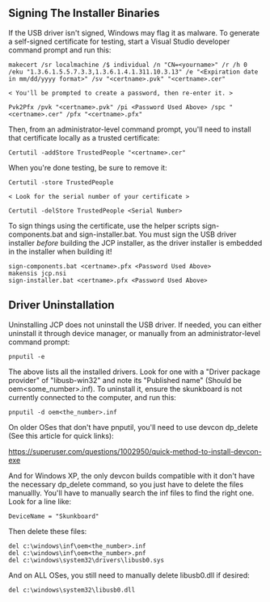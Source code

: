 Signing The Installer Binaries
------------------------------

If the USB driver isn't signed, Windows may flag it as malware. To generate a
self-signed certificate for testing, start a Visual Studio developer command
prompt and run this:

    makecert /sr localmachine /$ individual /n "CN=<yourname>" /r /h 0 /eku "1.3.6.1.5.5.7.3.3,1.3.6.1.4.1.311.10.3.13" /e "<Expiration date in mm/dd/yyyy format>" /sv "<certname>.pvk" "<certname>.cer"
    
    < You'll be prompted to create a password, then re-enter it. >
    
    Pvk2Pfx /pvk "<certname>.pvk" /pi <Password Used Above> /spc "<certname>.cer" /pfx "<certname>.pfx"

Then, from an administrator-level command prompt, you'll need to install that
certificate locally as a trusted certificate:

    Certutil -addStore TrustedPeople "<certname>.cer"

When you're done testing, be sure to remove it:

    Certutil -store TrustedPeople
    
    < Look for the serial number of your certificate >
    
    Certutil -delStore TrustedPeople <Serial Number>

To sign things using the certificate, use the helper scripts sign-components.bat
and sign-installer.bat. You must sign the USB driver installer *before*
building the JCP installer, as the driver installer is embedded in the
installer when building it!

    sign-components.bat <certname>.pfx <Password Used Above>
    makensis jcp.nsi
    sign-installer.bat <certname>.pfx <Password Used Above>

Driver Uninstallation
---------------------

Uninstalling JCP does not uninstall the USB driver. If needed, you can either
uninstall it through device manager, or manually from an administrator-level
command prompt:

    pnputil -e

The above lists all the installed drivers. Look for one with a "Driver package
provider" of "libusb-win32" and note its "Published name" (Should be
oem<some_number>.inf). To uninstall it, ensure the skunkboard is not currently
connected to the computer, and run this:

    pnputil -d oem<the_number>.inf

On older OSes that don't have pnputil, you'll need to use devcon dp_delete (See
this article for quick links):

  https://superuser.com/questions/1002950/quick-method-to-install-devcon-exe

And for Windows XP, the only devcon builds compatible with it don't have the
necessary dp_delete command, so you just have to delete the files manuallly.
You'll have to manually search the inf files to find the right one. Look for a
line like:

    DeviceName = "Skunkboard"

Then delete these files:

    del c:\windows\inf\oem<the_number>.inf
    del c:\windows\inf\oem<the_number>.pnf
    del c:\windows\system32\drivers\libusb0.sys

And on ALL OSes, you still need to manually delete libusb0.dll if desired:

    del c:\windows\system32\libusb0.dll
